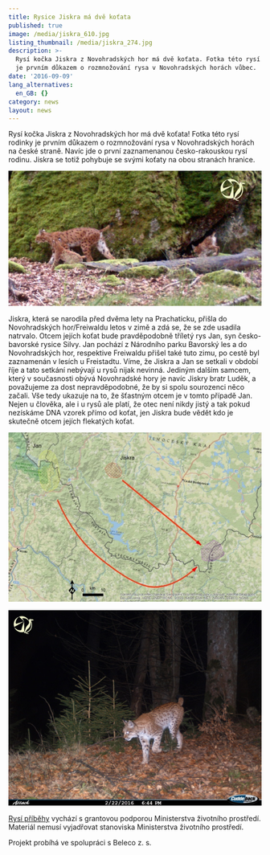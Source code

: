 ```yaml
---
title: Rysice Jiskra má dvě koťata
published: true
image: /media/jiskra_610.jpg
listing_thumbnail: /media/jiskra_274.jpg
description: >-
  Rysí kočka Jiskra z Novohradských hor má dvě koťata. Fotka této rysí rodinky
  je prvním důkazem o rozmnožování rysa v Novohradských horách vůbec.
date: '2016-09-09'
lang_alternatives:
  en_GB: {}
category: news
layout: news
---
```

Rysí kočka Jiskra z Novohradských hor má dvě koťata! Fotka této rysí rodinky je prvním důkazem o rozmnožování rysa v Novohradských horách na české straně. Navíc jde o první zaznamenanou česko-rakouskou rysí rodinu. Jiskra se totiž pohybuje se svými koťaty na obou stranách hranice.

![Jiskra s koťaty](/media/jiskra-2kotata_v_610.jpg)

Jiskra, která se narodila před dvěma lety na Prachaticku, přišla do Novohradských hor/Freiwaldu letos v zimě a zdá se, že se zde usadila natrvalo. Otcem jejích koťat bude pravděpodobně tříletý rys Jan, syn česko-bavorské rysice Silvy. Jan pochází z Národního parku Bavorský les a do Novohradských hor, respektive Freiwaldu přišel také tuto zimu, po cestě byl zaznamenán v lesích u Freistadtu. Víme, že Jiskra a Jan se setkali v období říje a tato setkání nebývají u rysů nijak nevinná. Jediným dalším samcem, který v současnosti obývá Novohradské hory je navíc Jiskry bratr Luděk, a považujeme za dost nepravděpodobné, že by si spolu sourozenci něco začali. Vše tedy ukazuje na to, že šťastným otcem je v tomto případě Jan. Nejen u člověka, ale i u rysů ale platí, že otec není nikdy jistý a tak pokud nezískáme DNA vzorek přímo od koťat, jen Jiskra bude vědět kdo je skutečně otcem jejích flekatých koťat. 

![](/media/mapka-jiskra-a-jan-final_610.jpg "Jak se Jiskra a Jan dostali do Novohradských hor")

![Rys Jan](/media/jan_2_610.jpg "Rys Jan")

[Rysí příběhy](/projects/rysi-pribehy.html) vychází s grantovou podporou Ministerstva životního prostředí. Materiál nemusí vyjadřovat stanoviska Ministerstva životního prostředí.

Projekt probíhá ve spolupráci s Beleco z. s.
